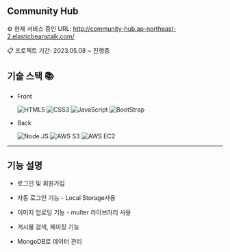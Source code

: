 ## Community Hub

⚙ 현재 서비스 중인 URL: <http://community-hub.ap-northeast-2.elasticbeanstalk.com/>

📋 프로젝트 기간: 2023.05.08 ~ 진행중

## 기술 스택 📚

- Front

  ![HTML5](https://img.shields.io/badge/-HTML5-F05032?style=for-the-badge&logo=html5&logoColor=ffffff)
  ![CSS3](https://img.shields.io/badge/-CSS3-007ACC?style=for-the-badge&logo=css3)
  ![JavaScript](https://img.shields.io/badge/-JavaScript-%23F7DF1C?style=for-the-badge&logo=javascript&logoColor=000000&labelColor=%23F7DF1C&color=%23FFCE5A)
  ![BootStrap](https://img.shields.io/badge/-BootStrap-%7952B3?style=for-the-badge&logo=BootStrap&logoColor=ffffff&labelColor=7952B3&color=7952B3)

- Back

  ![Node.JS](https://img.shields.io/badge/-Node.js-339933?style=for-the-badge&logo=Node.js&logoColor=ffffff)
  ![AWS S3](https://img.shields.io/badge/-AWS_S3-569A31?style=for-the-badge&logo=amazons3&logoColor=ffffff)
  ![AWS EC2](https://img.shields.io/badge/-AWS_EC2-FF9900?style=for-the-badge&logo=amazon&logoColor=ffffff)

<hr/>

## 기능 설명

- 로그인 및 회원가입

- 자동 로그인 기능 - Local Storage사용

- 이미지 업로딩 기능 - multer 라이브러리 사용

- 게시물 검색, 페이징 기능

- MongoDB로 데이터 관리

<!-- <img src="/path/to/img.jpg" width="450px" height="300px" title="px(픽셀) 크기 설정" alt="RubberDuck"></img><br/>

<img src="/path/to/img.jpg" width="40%" height="30%" title="px(픽셀) 크기 설정" alt="RubberDuck"></img> -->

<!--

이미지로 설명(GIF, img)



- 회원 가입



- 보안 강화를 위해 사용자의 비밀번호를 bcrypt 알고리즘을 활용하여 안전하게 암호화한 후 데이터베이스에 저장



- 게시물 작성/수정/삭제



- 댓글 작성/삭제



- 게시물 pagination



- MongoDB의 Search Index를 사용해 게시물 제목 검색



- 관리자가 사용자의 게시물 및 댓글을 관리 -->
